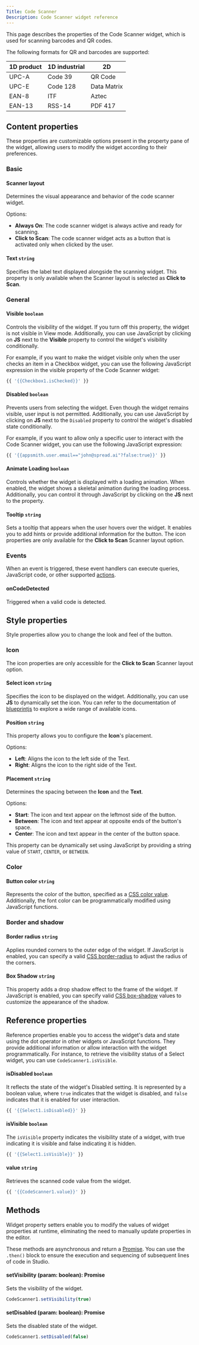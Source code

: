```yaml
---
Title: Code Scanner
Description: Code Scanner widget reference
---
```


<!--
README

For guidance on how to write documenation, see https://dev.stage.spread.ai/docs/contributor/guide.html. Contact Documentation when this document is ready for review.
-->

This page describes the properties of the Code Scanner widget, which is used for scanning barcodes and QR codes.

The following formats for QR and barcodes are supported:

| 1D product | 1D industrial | 2D  |
| --- | --- | --- |
| UPC-A | Code 39  | QR Code |
| UPC-E | Code 128 | Data Matrix |
| EAN-8 | ITF |  Aztec |
| EAN-13| RSS-14 | PDF 417|

## Content properties

These properties are customizable options present in the property pane of the widget, allowing users to modify the widget according to their preferences.

### Basic

#### Scanner layout

Determines the visual appearance and behavior of the code scanner widget.

Options:

- **Always On**:  The code scanner widget is always active and ready for scanning.
- **Click to Scan**: The code scanner widget acts as a button that is activated only when clicked by the user.

#### Text `string`

Specifies the label text displayed alongside the scanning widget. This property is only available when the Scanner layout is selected as **Click to Scan**.

### General

#### Visible `boolean`

Controls the visibility of the widget. If you turn off this property, the widget is not visible in View mode. Additionally, you can use JavaScript by clicking on **JS** next to the **Visible** property to control the widget's visibility conditionally.

For example, if you want to make the widget visible only when the user checks an item in a Checkbox widget, you can use the following JavaScript expression in the visible property of the Code Scanner widget:

```js
{{ '{{Checkbox1.isChecked}}' }}
```

#### Disabled `boolean`

Prevents users from selecting the widget. Even though the widget remains visible, user input is not permitted. Additionally, you can use JavaScript by clicking on **JS** next to the `Disabled` property to control the widget's disabled state conditionally.

For example, if you want to allow only a specific user to interact with the Code Scanner widget, you can use the following JavaScript expression:

```js
{{ '{{appsmith.user.email=="john@spread.ai"?false:true}}' }}
```

#### Animate Loading `boolean`

Controls whether the widget is displayed with a loading animation. When enabled, the widget shows a skeletal animation during the loading process. Additionally, you can control it through JavaScript by clicking on the **JS** next to the property.

#### Tooltip `string`

Sets a tooltip that appears when the user hovers over the widget. It enables you to add hints or provide additional information for the button. The icon properties are only available for the **Click to Scan** Scanner layout option.

### Events

When an event is triggered, these event handlers can execute queries, JavaScript code, or other supported [actions](../../reference/framework/global-functions.md).

#### onCodeDetected

Triggered when a valid code is detected.

## Style properties

Style properties allow you to change the look and feel of the button.

### Icon

The icon properties are only accessible for the **Click to Scan** Scanner layout option.

#### Select icon `string`

Specifies the icon to be displayed on the widget. Additionally, you can use **JS** to dynamically set the icon. You can refer to the documentation of [blueprintjs](https://blueprintjs.com/docs/#icons) to explore a wide range of available icons.

#### Position `string`

This property allows you to configure the **Icon**'s placement.

Options:

- **Left**: Aligns the icon to the left side of the Text.
- **Right**: Aligns the icon to the right side of the Text.

#### Placement `string`

Determines the spacing between the **Icon** and the **Text**.

Options:

- **Start**: The icon and text appear on the leftmost side of the button.
- **Between**: The icon and text appear at opposite ends of the button's space.
- **Center**: The icon and text appear in the center of the button space.

This property can be dynamically set using JavaScript by providing a string value of `START`, `CENTER`, or `BETWEEN`.

### Color

#### Button color `string`

Represents the color of the button, specified as a [CSS color value](https://developer.mozilla.org/en-US/docs/Web/CSS/color). Additionally, the font color can be programmatically modified using JavaScript functions.

### Border and shadow

#### Border radius `string`

Applies rounded corners to the outer edge of the widget. If JavaScript is enabled, you can specify a valid [CSS border-radius](https://developer.mozilla.org/en-US/docs/Web/CSS/border-radius) to adjust the radius of the corners.

#### Box Shadow `string`

This property adds a drop shadow effect to the frame of the widget. If JavaScript is enabled, you can specify valid [CSS box-shadow](https://developer.mozilla.org/en-US/docs/Web/CSS/box-shadow) values to customize the appearance of the shadow.

## Reference properties

Reference properties enable you to access the widget's data and state using the dot operator in other widgets or JavaScript functions. They provide additional information or allow interaction with the widget programmatically. For instance, to retrieve the visibility status of a Select widget, you can use `CodeScanner1.isVisible`.

#### isDisabled `boolean`

It reflects the state of the widget's Disabled setting. It is represented by a boolean value, where `true` indicates that the widget is disabled, and `false` indicates that it is enabled for user interaction.

```js
{{ '{{Select1.isDisabled}}' }}
```

#### isVisible `boolean`

The `isVisible` property indicates the visibility state of a widget, with true indicating it is visible and false indicating it is hidden.

```js
{{ '{{Select1.isVisible}}' }}
```

#### value `string`

Retrieves the scanned code value from the widget.

```js
{{ '{{CodeScanner1.value}}' }}
```

## Methods

Widget property setters enable you to modify the values of widget properties at runtime, eliminating the need to manually update properties in the editor.

These methods are asynchronous and return a [Promise](/writing-code-in-studio/using-js-promises.md). You can use the `.then()` block to ensure the execution and sequencing of subsequent lines of code in Studio.

#### setVisibility (param: boolean): Promise

Sets the visibility of the widget.

```js
CodeScanner1.setVisibility(true)
```

#### setDisabled (param: boolean): Promise

Sets the disabled state of the widget.

```js
CodeScanner1.setDisabled(false)
```
